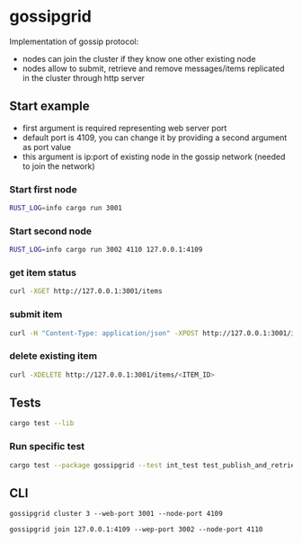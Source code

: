 # gossipgrid

Implementation of gossip protocol:
- nodes can join the cluster if they know one other existing node
- nodes allow to submit, retrieve and remove messages/items replicated in the cluster through http server


## Start example

- first argument is required representing web server port
- default port is 4109, you can change it by providing a second argument as port value
- this argument is ip:port of existing node in the gossip network (needed to join the network)

### Start first node

```bash
RUST_LOG=info cargo run 3001
```

### Start second node

```bash
RUST_LOG=info cargo run 3002 4110 127.0.0.1:4109
```

### get item status

```bash
curl -XGET http://127.0.0.1:3001/items
```

### submit item

```bash
curl -H "Content-Type: application/json" -XPOST http://127.0.0.1:3001/items -d '{"message": "foo"}'
```

### delete existing item

```bash
curl -XDELETE http://127.0.0.1:3001/items/<ITEM_ID>
```

## Tests

```bash
cargo test --lib
```

### Run specific test

```bash
cargo test --package gossipgrid --test int_test test_publish_and_retrieve_item -- --exact --nocapture
```

## CLI

```
gossipgrid cluster 3 --web-port 3001 --node-port 4109

gossipgrid join 127.0.0.1:4109 --wep-port 3002 --node-port 4110
```